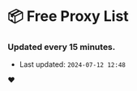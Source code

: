 # :package: Free Proxy List
### Updated every 15 minutes.

- Last updated: `2024-07-12 12:48`

:heart:
